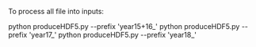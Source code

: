To process all file into inputs:

python produceHDF5.py  --prefix 'year15+16_'
python produceHDF5.py  --prefix 'year17_'
python produceHDF5.py  --prefix 'year18_'

